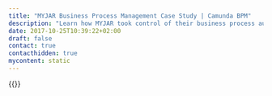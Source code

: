 ```yaml
---
title: "MYJAR Business Process Management Case Study | Camunda BPM"
description: "Learn how MYJAR took control of their business process automation and improved efficiency in their organization with Camunda. Camunda is the leader for workflow automation based on Java and BPMN 2.0. "
date: 2017-10-25T10:39:22+02:00
draft: false
contact: true
contacthidden: true
mycontent: static
---
```

{{<case-study-single
company="MYJAR"
companydescription="<p>MYJAR is a new kind of financial services company, designed for today’s customers. The people manage their finances by providing responsible short term loans to reliable borrowers.</p><ul><li>Founded in 2008</li><li>Issued over 2 million loans to date</li><li>Extremely loyal borrower base</li><li>Ethical and sustainable business model</li><li>Sophisticated underwriting platform that allows constant tracking of the loan book performance and real-time decision making</li></ul>"
customerquote=""
teaser=""
usecase=""
videolink=""
logo="//images.ctfassets.net/vpidbgnakfvf/3GwjK4o1b2yMGaUmw282o8/45d6eba5bfa42aac5ebe0f94a05c200e/myjar.svg"
pdf=""
thumbnail="">}}